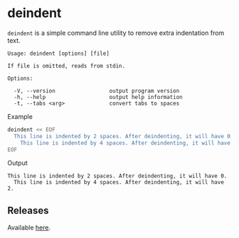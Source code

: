 # deindent

`deindent` is a simple command line utility to remove extra indentation from text.

```
Usage: deindent [options] [file]

If file is omitted, reads from stdin.

Options:

  -V, --version                 output program version
  -h, --help                    output help information
  -t, --tabs <arg>              convert tabs to spaces
```

Example

```bash
deindent << EOF
  This line is indented by 2 spaces. After deindenting, it will have 0.
    This line is indented by 4 spaces. After deindenting, it will have 2.
EOF
```

Output

```
This line is indented by 2 spaces. After deindenting, it will have 0.
  This line is indented by 4 spaces. After deindenting, it will have 2.
```

## Releases

Available [here](https://soupbawx.com/deindent/).
